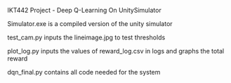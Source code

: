 IKT442 Project - Deep Q-Learning On UnitySimulator

Simulator.exe is a compiled version of the unity simulator

test_cam.py inputs the lineimage.jpg to test thresholds

plot_log.py inputs the values of reward_log.csv in logs and graphs the total reward

dqn_final.py contains all code needed for the system
